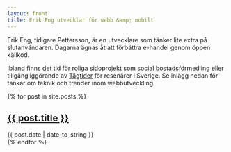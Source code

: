 ```yaml
---
layout: front
title: Erik Eng utvecklar för webb &amp; mobilt
---
```


Erik Eng, tidigare Pettersson, är en utvecklare som tänker lite extra på slutanvändaren. Dagarna ägnas åt att förbättra e-handel genom öppen källkod.

Ibland finns det tid för roliga sidoprojekt som <a href="http://www.hittebo.se/" title="Hittebo">social bostadsförmedling</a> eller tillgängliggörande av <a href="http://tagtider.net/">Tågtider</a> för resenärer i Sverige. Se inlägg nedan för tankar om teknik och trender inom webbutveckling.

<section class="posts">
    {% for post in site.posts %}
        <article>
            <h2><a href="{{ post.url }}">{{ post.title }}</a></h2>
            <time datetime="{{ page.date }}">{{ post.date | date_to_string }}</time>
        </article>
    {% endfor %}
</section>